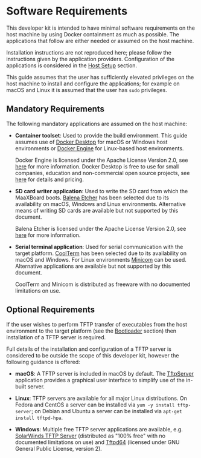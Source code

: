 # Software Requirements

This developer kit is intended to have minimal software requirements on the host machine by using Docker containment as much as possible. The applications that follow are either needed or assumed on the host machine.

Installation instructions are not reproduced here; please follow the instructions given by the application providers. Configuration of the applications is considered in the [Host Setup](../install_and_configure/host_setup.md) section.

This guide assumes that the user has sufficiently elevated privileges on the host machine to install and configure the applications; for example on macOS and Linux it is assumed that the user has `sudo` privileges.

## Mandatory Requirements

The following mandatory applications are assumed on the host machine:

- **Container toolset**: Used to provide the build environment. This guide assumes use of [Docker Desktop](https://www.docker.com/products/docker-desktop) for macOS or Windows host environments or [Docker Engine](https://hub.docker.com/search?offering=community&operating_system=linux&q=&type=edition) for Linux-based host environments.

    Docker Engine is licensed under the Apache License Version 2.0, see [here](https://docs.docker.com/engine/) for more information. Docker Desktop is free to use for small companies, education and non-commercial open source projects, see [here](https://www.docker.com/pricing/faq/) for details and pricing.

- **SD card writer application**: Used to write the SD card from which the MaaXBoard boots. [Balena Etcher](https://www.balena.io/etcher/) has been selected due to its availability on macOS, Windows and Linux environments. Alternative means of writing SD cards are available but not supported by this document.

    Balena Etcher is licensed under the Apache License Version 2.0, see [here](https://github.com/balena-io/etcher/blob/master/LICENSE) for more information.

- **Serial terminal application**: Used for serial communication with the target platform. [CoolTerm](https://freeware.the-meiers.org/) has been selected due to its availability on macOS and Windows. For Linux environments [Minicom](https://wiki.emacinc.com/wiki/Getting_Started_With_Minicom) can be used. Alternative applications are available but not supported by this document.

    CoolTerm and Minicom is distributed as freeware with no documented limitations on use.

## Optional Requirements

If the user wishes to perform TFTP transfer of executables from the host environment to the target platform (see the [Bootloader](../first_boot/bootloader.md) section) then installation of a TFTP server is required.

Full details of the installation and configuration of a TFTP server is considered to be outside the scope of this developer kit, however the following guidance is offered:

- **macOS**: A TFTP server is included in macOS by default. The [TftpServer](https://www.macupdate.com/app/mac/11116/tftpserver) application provides a graphical user interface to simplify use of the in-built server.

- **Linux**: TFTP servers are available for all major Linux distributions. On Fedora and CentOS a server can be installed via `yum -y install tftp-server`; on Debian and Ubuntu a server can be installed via `apt-get install tftpd-hpa`.

- **Windows**: Multiple free TFTP server applications are available, e.g. [SolarWinds TFTP Server](https://www.solarwinds.com/free-tools/free-tftp-server) (distributed as "100% free" with no documented limitations on use) and [Tftpd64](https://pjo2.github.io/tftpd64) (licensed under GNU General Public License, version 2).
